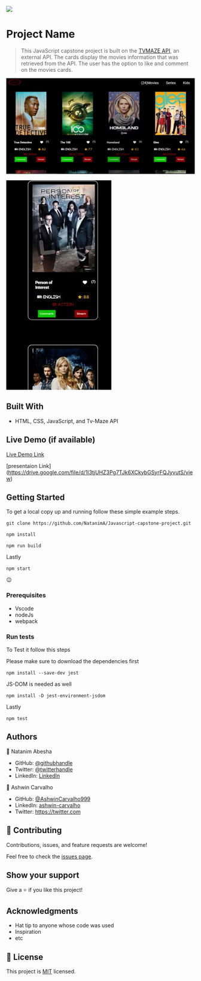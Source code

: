 ![](https://img.shields.io/badge/Microverse-blueviolet)

# Project Name

> This JavaScript capstone project is built on the [TVMAZE API](https://static.tvmaze.com/apidoc/), an external API. The cards display the movies information that was retrieved from the API. The user has the option to like and comment on the movies cards.

![](src/assets/cinema.JPG)

![](src/assets/mobil.JPG)

## Built With

- HTML, CSS, JavaScript, and Tv-Maze API

## Live Demo (if available)

[Live Demo Link](https://natanima.github.io/Javascript-capstone-project/)

[presentaion Link] (https://drive.google.com/file/d/1l3tjUHZ3Pg7TJk6XCkybGSyrFQJyvutS/view)

## Getting Started


To get a local copy up and running follow these simple example steps.


```
git clone https://github.com/NatanimA/Javascript-capstone-project.git
```

```
npm install
```

```
npm run build
```

Lastly

```
npm start
```

😉 

### Prerequisites
- Vscode
- nodeJs
- webpack

### Run tests

To Test it follow this steps

Please make sure to download the dependencies first
```
npm install --save-dev jest
```
JS-DOM is needed as well
```
npm install -D jest-environment-jsdom
```
Lastly

```
npm test
```

## Authors

👤 Natanim Abesha

- GitHub: [@githubhandle](https://github.com/NatanimA)
- Twitter: [@twitterhandle](https://twitter.com/Natanim_)
- LinkedIn: [LinkedIn](https://www.linkedin.com/in/natanim-abesha-04a39823a/)

👤 Ashwin Carvalho

- GitHub: [@AshwinCarvalho999 ](https://github.com/AshwinCarvalho999)
- LinkedIn: [ashwin-carvalho ](https://www.linkedin.com/in/ashwin-carvalho-5426701b1/)
- Twitter: [https://twitter.com ](https://twitter.com)

## 🤝 Contributing

Contributions, issues, and feature requests are welcome!

Feel free to check the [issues page](../../issues/).

## Show your support

Give a ⭐️ if you like this project!

## Acknowledgments

- Hat tip to anyone whose code was used
- Inspiration
- etc

## 📝 License

This project is [MIT](./LICENSE) licensed.
